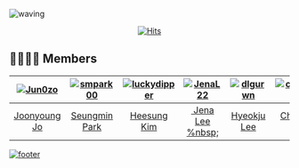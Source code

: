 ![waving](https://capsule-render.vercel.app/api?type=waving&height=300&text=K-SW%20SLAMDUNK&desc=2024%20Spring%20in%20Purdue%20University&fontAlign=50&fontAlignY=40&color=gradient)

<div align = "center">

[![Hits](https://hits.seeyoufarm.com/api/count/incr/badge.svg?url=https://github.com/K-SW-SLAMDUNK&count_bg=%23000000&title_bg=%23555555&icon=github.svg&icon_color=%23E7E7E7&title=SLAMDUNK&edge_flat=false)](https://hits.seeyoufarm.com)
</div>

## 👨‍👩‍👧‍👦 Members
| [![Jun0zo](https://avatars.githubusercontent.com/u/37208901?v=4)](https://github.com/Jun0zo) | [![smpark00](https://avatars.githubusercontent.com/u/126854215?v=4)](https://github.com/smpark00) | [![luckydipper](https://avatars.githubusercontent.com/u/65158138?v=4)](https://github.com/luckydipper) | [![JenaL22](https://avatars.githubusercontent.com/u/156327634?v=4)](https://github.com/JenaL22) | [![dlgurwn](https://avatars.githubusercontent.com/u/164037157?v=4)](https://github.com/dlgurwn) | [![chang9906](https://avatars.githubusercontent.com/u/128320610?v=4)](https://github.com/chang9906) | [![cmorales20](https://avatars.githubusercontent.com/u/41304952?v=4)](https://github.com/cmorales20) |
|:---:|:---:|:---:|:---:|:---:|:---:|:---:|
| [Joonyoung Jo](https://github.com/Jun0zo) | [Seungmin Park](http://github.com/smpark00) | [Heesung Kim](https://github.com/luckydipper) | [&nbsp;Jena Lee %nbsp;](https://github.com/JenaL22) | [Hyeokju Lee](https://github.com/dlgurwn) | [Changjun Kim](https://github.com/chang9906) | [Cat Morales](https://github.com/cmorales20) |

[![footer](https://capsule-render.vercel.app/api?type=waving&color=gradient&customColorList=4&animation=fadeIn&section=footer)](https://github.com/K-SW-SLAMDUNK) 
